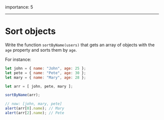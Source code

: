 importance: 5

---

# Sort objects

Write the function `sortByName(users)` that gets an array of objects with the `age` property and sorts them by `age`.

For instance:

```js no-beautify
let john = { name: "John", age: 25 };
let pete = { name: "Pete", age: 30 };
let mary = { name: "Mary", age: 28 };

let arr = [ john, pete, mary ];

sortByName(arr);

// now: [john, mary, pete]
alert(arr[0].name); // Mary
alert(arr[2].name); // Pete
```
